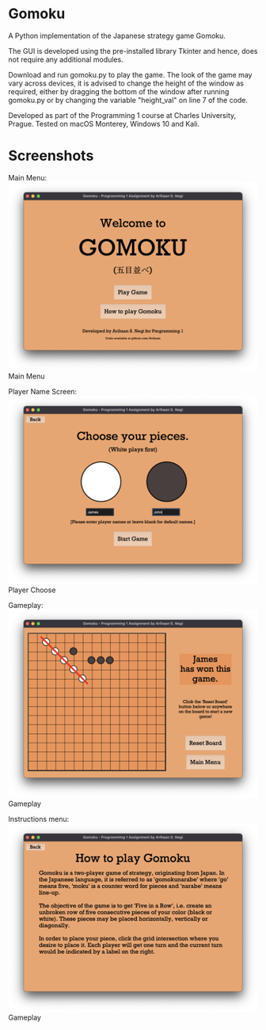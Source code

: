 # Gomoku
A Python implementation of the Japanese strategy game Gomoku.

The GUI is developed using the pre-installed library Tkinter and hence, does not require any additional modules.

Download and run gomoku.py to play the game. The look of the game may vary across devices, it is advised to change the height of the window as required, either by dragging the bottom of the window after running gomoku.py or by changing the variable "height_val" on line 7 of the code.

Developed as part of the Programming 1 course at Charles University, Prague. Tested on macOS Monterey, Windows 10 and Kali.

# Screenshots
Main Menu:
<img src="https://raw.githubusercontent.com/Arihaan/Gomoku/main/Gomoku%20Screenshots/Screen%20Shot%202021-12-14%20at%204.23.16%20PM.png">Main Menu</img>

Player Name Screen:
<img src="https://raw.githubusercontent.com/Arihaan/Gomoku/main/Gomoku%20Screenshots/Screen%20Shot%202021-12-14%20at%204.23.52%20PM.png">Player Choose</img>

Gameplay:
<img src="https://raw.githubusercontent.com/Arihaan/Gomoku/main/Gomoku%20Screenshots/Screen%20Shot%202021-12-14%20at%204.24.27%20PM.png">Gameplay</img>

Instructions menu:
<img src="https://raw.githubusercontent.com/Arihaan/Gomoku/main/Gomoku%20Screenshots/Screen%20Shot%202021-12-14%20at%204.24.42%20PM.png">Gameplay</img>


